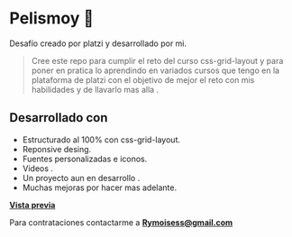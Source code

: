 
<h1>Pelismoy 💙</h1>

Desafío creado por platzi y desarrollado por mi. 

>Cree este repo   para cumplir el reto del curso css-grid-layout y  para  poner en pratica lo aprendindo en variados cursos que tengo  en la plataforma de platzi con el objetivo  de mejor el reto con   mis habilidades y de llavarlo mas alla .

<h2>Desarrollado con</h2>

* Estructurado al 100% con css-grid-layout.
* Reponsive desing. 
* Fuentes personalizadas e iconos.
* Videos .
* Un proyecto aun en desarrollo  .
* Muchas mejoras por hacer mas adelante.


[**Vista previa**](https://moisesdramirez.github.io/Pelismoy.github.io/)

Para contrataciones contactarme a **Rymoisess@gmail.com**